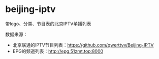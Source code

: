 # beijing-iptv

带logo、分类、节目表的北京IPTV单播列表

数据来源：
- 北京联通的IPTV节目列表：https://github.com/qwerttvv/Beijing-IPTV
- EPG的频道列表：http://epg.51zmt.top:8000
